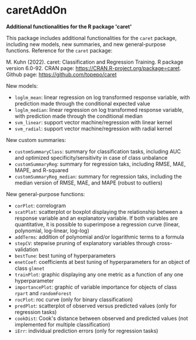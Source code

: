 # caretAddOn
__Additional functionalities for the R package 'caret'__

This package includes additional functionalities for the `caret` package, including new models, new summaries, and new general-purpose functions.
Reference for the `caret` package:

M. Kuhn (2022). caret: Classification and Regression Training. R package version 6.0-92. CRAN page: <a href="https://CRAN.R-project.org/package=caret">https://CRAN.R-project.org/package=caret</a>.
Github page: <a href="https://github.com/topepo/caret">https://github.com/topepo/caret</a>

New models:
- `loglm_mean`: linear regression on log transformed response variable, with prediction made through the conditional expected value
- `loglm_median`: linear regression on log transformed response variable, with prediction made through the conditional median
- `svm_linear`: support vector machine/regression with linear kernel
- `svm_radial`: support vector machine/regression with radial kernel

New custom summaries:
- `customSummaryClass`: summary for classification tasks, including AUC and optimized specificity/sensitivity in case of class unbalance
- `customSummaryReg`: summary for regression taks, including RMSE, MAE, MAPE, and R-squared
- `customSummaryReg_median`: summary for regression taks, including the median version of RMSE, MAE, and MAPE (robust to outliers)

New general-purpose functions:
- `corPlot`: correlogram
- `scatPlot`: scatterplot or boxplot displaying the relationship between a response variable and an explanatory variable. If both variables are quantitative, it is possible to superimpose a regression curve (linear, polynomial, log-linear, log-log)
- `addTerms`: addition of polynomial and/or logarithmic terms to a formula
- `stepCV`: stepwise pruning of explanatory variables through cross-validation
- `bestTune`: best tuning of hyperparameters
- `enetCoef`: coefficients at best tuning of hyperparameters for an object of class `glmnet`
- `trainPlot`: graphic displaying any one metric as a function of any one hyperparameter
- `importancePlot`: graphic of variable importance for objects of class `rpart` and `randomForest`
- `rocPlot`: roc curve (only for binary classification)
- `predPlot`: scatterplot of observed versus predicted values (only for regression tasks)
- `cookDist`: Cook's distance between observed and predicted values (not implemented for multiple classification)
- `iErr`: individual prediction errors (only for regression tasks)
